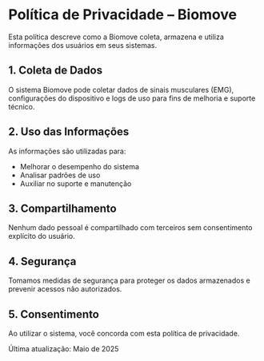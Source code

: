 # Política de Privacidade – Biomove

Esta política descreve como a Biomove coleta, armazena e utiliza informações dos usuários em seus sistemas.

## 1. Coleta de Dados

O sistema Biomove pode coletar dados de sinais musculares (EMG), configurações do dispositivo e logs de uso para fins de melhoria e suporte técnico.

## 2. Uso das Informações

As informações são utilizadas para:

- Melhorar o desempenho do sistema
- Analisar padrões de uso
- Auxiliar no suporte e manutenção

## 3. Compartilhamento

Nenhum dado pessoal é compartilhado com terceiros sem consentimento explícito do usuário.

## 4. Segurança

Tomamos medidas de segurança para proteger os dados armazenados e prevenir acessos não autorizados.

## 5. Consentimento

Ao utilizar o sistema, você concorda com esta política de privacidade.

Última atualização: Maio de 2025